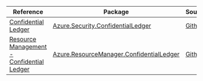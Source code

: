 | Reference | Package | Source |
|---|---|---|
|[Confidential Ledger](security.confidentialledger-readme.md)|[Azure.Security.ConfidentialLedger](https://www.nuget.org/packages/Azure.Security.ConfidentialLedger)|[Github](https://github.com/Azure/azure-sdk-for-net/blob/main/sdk/confidentialledger/Azure.Security.ConfidentialLedger)|
|[Resource Management - Confidential Ledger](resourcemanager.confidentialledger-readme.md)|[Azure.ResourceManager.ConfidentialLedger](https://www.nuget.org/packages/Azure.ResourceManager.ConfidentialLedger)|[Github](https://github.com/Azure/azure-sdk-for-net/blob/main/sdk/confidentialledger/Azure.ResourceManager.ConfidentialLedger)|
